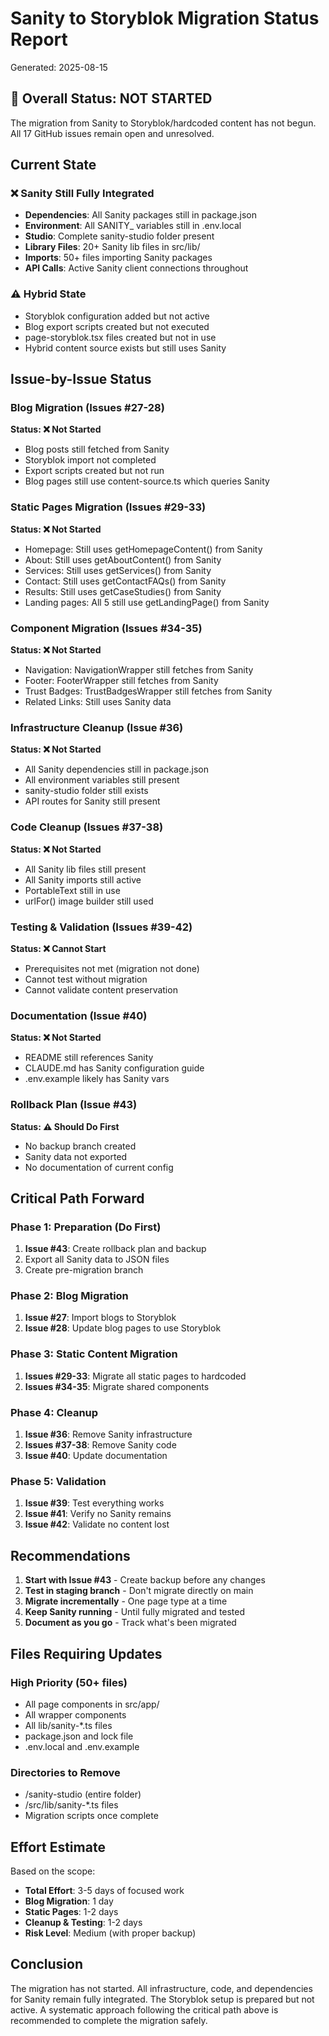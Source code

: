 # Sanity to Storyblok Migration Status Report
Generated: 2025-08-15

## 🔴 Overall Status: NOT STARTED

The migration from Sanity to Storyblok/hardcoded content has not begun. All 17 GitHub issues remain open and unresolved.

## Current State

### ❌ Sanity Still Fully Integrated
- **Dependencies**: All Sanity packages still in package.json
- **Environment**: All SANITY_ variables still in .env.local
- **Studio**: Complete sanity-studio folder present
- **Library Files**: 20+ Sanity lib files in src/lib/
- **Imports**: 50+ files importing Sanity packages
- **API Calls**: Active Sanity client connections throughout

### ⚠️ Hybrid State
- Storyblok configuration added but not active
- Blog export scripts created but not executed
- page-storyblok.tsx files created but not in use
- Hybrid content source exists but still uses Sanity

## Issue-by-Issue Status

### Blog Migration (Issues #27-28)
**Status: ❌ Not Started**
- Blog posts still fetched from Sanity
- Storyblok import not completed
- Export scripts created but not run
- Blog pages still use content-source.ts which queries Sanity

### Static Pages Migration (Issues #29-33)
**Status: ❌ Not Started**
- Homepage: Still uses getHomepageContent() from Sanity
- About: Still uses getAboutContent() from Sanity
- Services: Still uses getServices() from Sanity
- Contact: Still uses getContactFAQs() from Sanity
- Results: Still uses getCaseStudies() from Sanity
- Landing pages: All 5 still use getLandingPage() from Sanity

### Component Migration (Issues #34-35)
**Status: ❌ Not Started**
- Navigation: NavigationWrapper still fetches from Sanity
- Footer: FooterWrapper still fetches from Sanity
- Trust Badges: TrustBadgesWrapper still fetches from Sanity
- Related Links: Still uses Sanity data

### Infrastructure Cleanup (Issue #36)
**Status: ❌ Not Started**
- All Sanity dependencies still in package.json
- All environment variables still present
- sanity-studio folder still exists
- API routes for Sanity still present

### Code Cleanup (Issues #37-38)
**Status: ❌ Not Started**
- All Sanity lib files still present
- All Sanity imports still active
- PortableText still in use
- urlFor() image builder still used

### Testing & Validation (Issues #39-42)
**Status: ❌ Cannot Start**
- Prerequisites not met (migration not done)
- Cannot test without migration
- Cannot validate content preservation

### Documentation (Issue #40)
**Status: ❌ Not Started**
- README still references Sanity
- CLAUDE.md has Sanity configuration guide
- .env.example likely has Sanity vars

### Rollback Plan (Issue #43)
**Status: ⚠️ Should Do First**
- No backup branch created
- Sanity data not exported
- No documentation of current config

## Critical Path Forward

### Phase 1: Preparation (Do First)
1. **Issue #43**: Create rollback plan and backup
2. Export all Sanity data to JSON files
3. Create pre-migration branch

### Phase 2: Blog Migration
1. **Issue #27**: Import blogs to Storyblok
2. **Issue #28**: Update blog pages to use Storyblok

### Phase 3: Static Content Migration
1. **Issues #29-33**: Migrate all static pages to hardcoded
2. **Issues #34-35**: Migrate shared components

### Phase 4: Cleanup
1. **Issue #36**: Remove Sanity infrastructure
2. **Issues #37-38**: Remove Sanity code
3. **Issue #40**: Update documentation

### Phase 5: Validation
1. **Issue #39**: Test everything works
2. **Issue #41**: Verify no Sanity remains
3. **Issue #42**: Validate no content lost

## Recommendations

1. **Start with Issue #43** - Create backup before any changes
2. **Test in staging branch** - Don't migrate directly on main
3. **Migrate incrementally** - One page type at a time
4. **Keep Sanity running** - Until fully migrated and tested
5. **Document as you go** - Track what's been migrated

## Files Requiring Updates

### High Priority (50+ files)
- All page components in src/app/
- All wrapper components
- All lib/sanity-*.ts files
- package.json and lock file
- .env.local and .env.example

### Directories to Remove
- /sanity-studio (entire folder)
- /src/lib/sanity-*.ts files
- Migration scripts once complete

## Effort Estimate

Based on the scope:
- **Total Effort**: 3-5 days of focused work
- **Blog Migration**: 1 day
- **Static Pages**: 1-2 days
- **Cleanup & Testing**: 1-2 days
- **Risk Level**: Medium (with proper backup)

## Conclusion

The migration has not started. All infrastructure, code, and dependencies for Sanity remain fully integrated. The Storyblok setup is prepared but not active. A systematic approach following the critical path above is recommended to complete the migration safely.